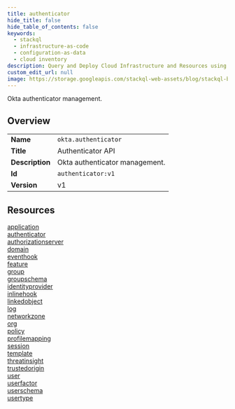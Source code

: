 ```yaml
---
title: authenticator
hide_title: false
hide_table_of_contents: false
keywords:
  - stackql
  - infrastructure-as-code
  - configuration-as-data
  - cloud inventory
description: Query and Deploy Cloud Infrastructure and Resources using SQL
custom_edit_url: null
image: https://storage.googleapis.com/stackql-web-assets/blog/stackql-blog-post-featured-image.png
---
```

Okta authenticator management.  
    

## Overview
<table><tbody>
<tr><td><b>Name</b></td><td><code>okta.authenticator</code></td></tr>
<tr><td><b>Title</b></td><td>Authenticator API</td></tr>
<tr><td><b>Description</b></td><td>Okta authenticator management.</td></tr>
<tr><td><b>Id</b></td><td><code>authenticator:v1</code></td></tr>
<tr><td><b>Version</b></td><td>v1</td></tr>
</tbody></table>

## Resources
<div class="row">
<div class="providerDocColumn">
<a href="/docs/providers/okta/authenticator/application">application</a><br />
<a href="/docs/providers/okta/authenticator/authenticator">authenticator</a><br />
<a href="/docs/providers/okta/authenticator/authorizationserver">authorizationserver</a><br />
<a href="/docs/providers/okta/authenticator/domain">domain</a><br />
<a href="/docs/providers/okta/authenticator/eventhook">eventhook</a><br />
<a href="/docs/providers/okta/authenticator/feature">feature</a><br />
<a href="/docs/providers/okta/authenticator/group">group</a><br />
<a href="/docs/providers/okta/authenticator/groupschema">groupschema</a><br />
<a href="/docs/providers/okta/authenticator/identityprovider">identityprovider</a><br />
<a href="/docs/providers/okta/authenticator/inlinehook">inlinehook</a><br />
<a href="/docs/providers/okta/authenticator/linkedobject">linkedobject</a><br />
<a href="/docs/providers/okta/authenticator/log">log</a><br />
</div>
<div class="providerDocColumn">
<a href="/docs/providers/okta/authenticator/networkzone">networkzone</a><br />
<a href="/docs/providers/okta/authenticator/org">org</a><br />
<a href="/docs/providers/okta/authenticator/policy">policy</a><br />
<a href="/docs/providers/okta/authenticator/profilemapping">profilemapping</a><br />
<a href="/docs/providers/okta/authenticator/session">session</a><br />
<a href="/docs/providers/okta/authenticator/template">template</a><br />
<a href="/docs/providers/okta/authenticator/threatinsight">threatinsight</a><br />
<a href="/docs/providers/okta/authenticator/trustedorigin">trustedorigin</a><br />
<a href="/docs/providers/okta/authenticator/user">user</a><br />
<a href="/docs/providers/okta/authenticator/userfactor">userfactor</a><br />
<a href="/docs/providers/okta/authenticator/userschema">userschema</a><br />
<a href="/docs/providers/okta/authenticator/usertype">usertype</a><br />
</div>
</div>
